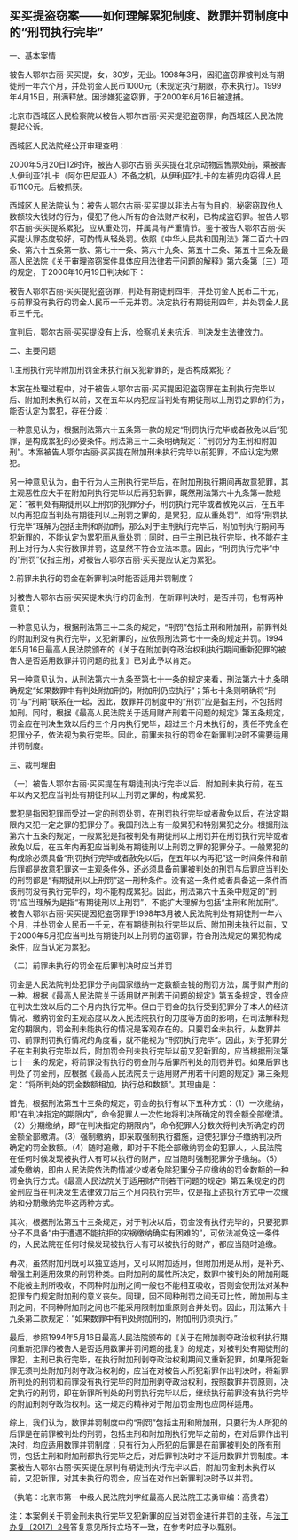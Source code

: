 ## 买买提盗窃案——如何理解累犯制度、数罪并罚制度中的“刑罚执行完毕”

一、基本案情

被告人鄂尔古丽·买买提，女，30岁，无业。1998年3月，因犯盗窃罪被判处有期徒刑一年六个月，并处罚金人民币1000元（未规定执行期限，亦未执行）。1999年4月15日，刑满释放。因涉嫌犯盗窃罪，于2000年6月16日被逮捕。

北京市西城区人民检察院以被告人鄂尔古丽·买买提犯盗窃罪，向西城区人民法院提起公诉。

西城区人民法院经公开审理查明：

2000年5月20日12时许，被告人鄂尔古丽·买买提在北京动物园售票处前，乘被害人伊利亚?扎卡（阿尔巴尼亚人）不备之机，从伊利亚?扎卡的左裤兜内窃得人民币1100元。后被抓获。

西城区人民法院认为：被告人鄂尔古丽·买买提以非法占有为目的，秘密窃取他人数额较大钱财的行为，侵犯了他人所有的合法财产权利，已构成盗窃罪。被告人鄂尔古丽·买买提系累犯，应从重处罚，并属具有严重情节。鉴于被告人鄂尔古丽·买买提认罪态度较好，可酌情从轻处罚。依照《中华人民共和国刑法》第二百六十四条、第六十五条第一款、第七十一条、第六十九条、第五十二条、第五十三条及最高人民法院《关于审理盗窃案件具体应用法律若干问题的解释》第六条第（三）项的规定，于2000年10月19日判决如下：

被告人鄂尔古丽·买买提犯盗窃罪，判处有期徒刑四年，并处罚金人民币二千元，与前罪没有执行的罚金人民币一千元并罚。决定执行有期徒刑四年，并处罚金人民币三千元。

宣判后，鄂尔古丽·买买提没有上诉，检察机关未抗诉，判决发生法律效力。

二、主要问题

1.主刑执行完毕附加刑罚金未执行前又犯新罪的，是否构成累犯？

本案在处理过程中，对于被告人鄂尔古丽·买买提因犯盗窃罪在主刑执行完毕以后、附加刑未执行以前，又在五年以内犯应当判处有期徒刑以上刑罚之罪的行为，能否认定为累犯，存在分歧：

一种意见认为，根据刑法第六十五条第一款的规定“刑罚执行完毕或者赦免以后”犯罪，是构成累犯的必要条件。刑法第三十二条明确规定：“刑罚分为主刑和附加刑”。本案被告人鄂尔古丽·买买提在附加刑未执行完毕以前犯罪，不应认定为累犯。

另一种意见认为，由于行为人主刑执行完毕后，在附加刑执行期间再故意犯罪，其主观恶性应大于在附加刑执行完毕以后再犯新罪，既然刑法第六十九条第一款规定：“被判处有期徒刑以上刑罚的犯罪分子，刑罚执行完毕或者赦免以后，在五年以内再犯应当判处有期徒刑以上刑罚之罪的，是累犯，应从重处罚”，如将“刑罚执行完毕”理解为包括主刑和附加刑，那么对于主刑执行完毕后，附加刑执行期间再犯新罪的，不能认定为累犯而从重处罚；同时，由于主刑已执行完毕，也不能在主刑上对行为人实行数罪并罚，这显然不符合立法本意。因此，“刑罚执行完毕”中的“刑罚”仅指主刑，对被告人鄂尔古丽·买买提应认定为累犯。

2.前罪未执行的罚金在新罪判决时能否适用并罚制度？

对被告人鄂尔古丽·买买提未执行的罚金刑，在新罪判决时，是否并罚，也有两种意见：

一种意见认为，根据刑法第三十二条的规定，“刑罚”包括主刑和附加刑，前罪判处的附加刑没有执行完毕，又犯新罪的，应依照刑法第七十一条的规定并罚。1994年5月16日最高人民法院颁布的《关于在附加剥夺政治权利执行期间重新犯罪的被告人是否适用数罪并罚问题的批复》已对此予以肯定。

另一种意见认为，从刑法第六十九条至第七十一条的规定来看，刑法第六十九条明确规定“如果数罪中有判处附加刑的，附加刑仍应执行”；第七十条则明确将“刑罚”与“刑期”联系在一起，因此，数罪并罚制度中的“刑罚”应是指主刑，不包括附加刑。同时，根据《最高人民法院关于适用财产刑若干问题的规定》第五条规定，罚金应在判决生效以后的三个月内执行完毕，超过三个月未执行的，责任不完全在犯罪分子，依法视为执行完毕。因此，前罪未执行的罚金在新罪判决时不需要适用并罚制度。

三、裁判理由

（一）被告人鄂尔古丽·买买提在有期徒刑执行完毕以后、附加刑未执行前，在五年以内又犯应当判处有期徒刑以上刑罚之罪的，构成累犯.

累犯是指因犯罪而受过一定的刑罚处罚，在刑罚执行完毕或者赦免以后，在法定期限内又犯一定之罪的犯罪分子。我国刑法上有一般累犯和特别累犯之分。根据刑法第六十五条的规定，一般累犯是指被判处有期徒刑以上刑罚并在刑罚执行完毕或者赦免以后，在五年内再犯应当判处有期徒刑以上刑罚之罪的犯罪分子。一般累犯的构成除必须具备“刑罚执行完毕或者赦免以后，在五年以内再犯”这一时间条件和前后罪都是故意犯罪这一主观条件外，还必须具备前罪被判处的刑罚与后罪应当判处的刑罚都是“有期徒刑以上刑罚”这一刑种条件。没有这一条件或者具备这一条件而该刑罚没有执行完毕的，均不能构成累犯。因此，刑法第六十五条中规定的“刑罚”应当理解为是指“有期徒刑以上刑罚”，不能扩大理解为包括“主刑和附加刑”。被告人鄂尔古丽·买买提因犯盗窃罪于1998年3月被人民法院判处有期徒刑一年六个月，并处罚金人民币一千元，在有期徒刑执行完毕以后、附加刑未执行以前，又于2000年5月犯应当判处有期徒刑以上刑罚的盗窃罪，符合刑法规定的累犯构成条件，应当认定为累犯。

（二）前罪未执行的罚金在后罪判决时应当并罚

罚金是人民法院判处犯罪分子向国家缴纳一定数额金钱的刑罚方法，属于财产刑的一种。根据《最高人民法院关于适用财产刑若干问题的规定》第五条规定，罚金应在判决生效以后的三个月内执行完毕。但由于罚金的执行受到犯罪分子本人的经济情况、缴纳罚金的主观态度以及人民法院执行的力度等方面的影响，在司法解释规定的期限内，罚金刑未能执行的情况是客观存在的。只要罚金未执行，从数罪并罚、前罪刑罚执行情况的角度看，就不能视为“刑罚执行完毕”。因此，对于犯罪分子在主刑执行完毕以后，附加罚金刑未执行完毕以前又犯新罪的，应当根据刑法第七十一条的规定，将前罪没有执行的罚金刑与后罪所判处的刑罚并罚。如果后罪也判处了罚金刑，应根据《最高人民法院关于适用财产刑若干问题的规定》第三条规定：“将所判处的罚金数额相加，执行总和数额”。其理由是：

首先，根据刑法第五十三条的规定，罚金的执行有以下五种方式：（1）一次缴纳，即“在判决指定的期限内”，命令犯罪人一次性地将判决所确定的罚金额全部缴清。（2）分期缴纳，即“在判决指定的期限内”，命令犯罪人分数次将判决所确定的罚金额全部缴清。（3）强制缴纳，即采取强制执行措施，迫使犯罪分子缴纳判决所确定的罚金数额。（4）随时追缴，即对于不能全部缴纳罚金的犯罪人，人民法院在任何时候发现被执行人有可以执行的财产，应当随时强制犯罪分子缴纳。（5）减免缴纳，即由人民法院依法酌情减少或者免除犯罪分子应缴纳的罚金数额的一种罚金执行方式。《最高人民法院关于适用财产刑若干问题的规定》第五条规定的罚金刑应当在判决发生法律效力后三个月内执行完毕，仅是指上述执行方式中一次缴纳和分期缴纳完毕这两种方式。

其次，根据刑法第五十三条规定，对于判决以后，罚金没有执行完毕的，只要犯罪分子不具备“由于遭遇不能抗拒的灾祸缴纳确实有困难的”，可依法减免这一条件的，人民法院在任何时候发现被执行人有可以被执行的财产，都应当随时追缴。

再次，虽然附加刑既可以独立适用，又可以附加适用，但附加刑是从刑，是补充、增强主刑适用效果的刑罚种类。由附加刑的属性所决定，数罪中被判处的附加刑既不能被主刑所吸收，不同种附加刑之间一般也不能相互吸收，否则会使刑法对某种犯罪专门规定附加刑的意义丧失。同理，因不同种刑罚之间无可比性，附加刑与主刑之间，不同种附加刑之间也不能采用限制加重原则合并处罚。因此，刑法第六十九条第二款规定：“如果数罪中有判处附加刑的，附加刑仍须执行。”

最后，参照1994年5月16日最高人民法院颁布的《关于在附加剥夺政治权利执行期间重新犯罪的被告人是否适用数罪并罚问题的批复》的规定，对被判处有期徒刑的罪犯，主刑已执行完毕，在执行附加刑剥夺政治权利期间又重新犯罪，如果所犯新罪无须判处附加刑剥夺政治权利的，应当在对被告人所犯新罪作出判决时，将新罪所判处的刑罚和前罪没有执行完毕的附加刑剥夺政治权利，按照数罪并罚原则，决定执行的刑罚，即在新罪所判处的刑罚执行完毕以后，继续执行前罪没有执行完毕的附加刑剥夺政治权利。这一规定的精神对于附加罚金刑也应同样适用。

综上，我们认为，数罪并罚制度中的“刑罚”包括主刑和附加刑，只要行为人所犯的后罪是在前罪被判处的刑罚，包括主刑和附加刑执行完毕之前的，在对后罪作出判决时，均应适用数罪并罚制度；只有行为人所犯的后罪是在前罪被判处的所有刑罚，包括主刑和附加刑都执行完毕之后，对后罪判决时才不适用数罪并罚制度。本案被告人鄂尔古丽·买买提在原判有期徒刑执行完毕以后，附加罚金刑未执行以前，又犯新罪，对其未执行的罚金，应当在对作出新罪判决时予以并罚。

（执笔：北京市第一中级人民法院刘字红最高人民法院王志勇审编：高贵君）

注：本案例关于罚金刑未执行完毕又犯新罪的应当对罚金进行并罚的主张，与[法工办复〔2017〕2号](http://xsba0.com/xsfl/rdjs/rdjs-fjbf2017.htm)答复意见所持立场不一致，在参考时应予以甄别。